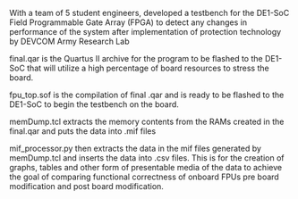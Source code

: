 With a team of 5 student engineers, developed a testbench for the DE1-SoC Field Programmable Gate Array (FPGA) 
to detect any changes in performance of the system after implementation of protection technology by DEVCOM Army Research Lab

final.qar is the Quartus II archive for the program to be flashed to the DE1-SoC that will utilize a high percentage of board resources to stress the board.

fpu_top.sof is the compilation of final .qar and is ready to be flashed to the DE1-SoC to begin the testbench on the board.

memDump.tcl extracts the memory contents from the RAMs created in the final.qar and puts the data into .mif files

mif_processor.py then extracts the data in the mif files generated by memDump.tcl and inserts the data into .csv files. This is for the creation of graphs, tables 
and other form of presentable media of the data to achieve the goal of comparing functional correctness of onboard FPUs pre board modification and post board modification.
